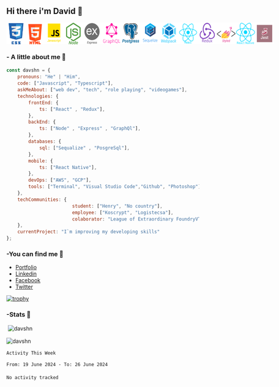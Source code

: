 ## Hi there i'm David 👋
<div style="display:flex;">
<img src="./loc/css.png" alt="drawing" style="width:50px;"/>
<img src="./loc/html5.png" alt="drawing" style="width:50px;"/>
<img src="./loc/javascript.png" alt="drawing" style="width:50px;"/>
<img src="./loc/Node.png" alt="drawing" style="width:50px;"/>
<img src="./loc/express.png" alt="drawing" style="width:50px;"/>
<img src="./loc/Graph.png" alt="drawing" style="width:50px;"/>
<img src="./loc/Postgress.png" alt="drawing" style="width:50px;"/>
<img src="./loc/sequelize.png" alt="drawing" style="width:50px;"/>
<img src="./loc/webpack.png" alt="drawing" style="width:50px;"/>
<img src="./loc/react.png" alt="drawing" style="width:50px;"/>
<img src="./loc/redux.png" alt="drawing" style="width:50px;"/>
<img src="./loc/Styled components.png" alt="drawing" style="width:50px;"/>
<img src="./loc/react-native.png" alt="drawing" style="width:50px;"/>
<img src="./loc/Jest.png" alt="drawing" style="width:50px;"/>
</div>

### - A little about me 🤔
```javascript
const davshn = {
    pronouns: "He" | "Him",
    code: ["Javascript", "Typescript"],
    askMeAbout: ["web dev", "tech", "role playing", "videogames"],
    technologies: {
        frontEnd: {
            ts: ["React" , "Redux"],
        },
        backEnd: {
            ts: ["Node" , "Express" , "GraphQl"],
        },
        databases: {
            sql: ["Sequalize" , "PosgreSql"],
        },
        mobile: {
            ts: ["React Native"],
        },
        devOps: ["AWS", "GCP"],
        tools: ["Terminal", "Visual Studio Code","Github", "Photoshop"]
    },
    techCommunities: {
                        student: ["Henry", "No country"],
                        employee: ["Koscrypt", "Logistecsa"],
                        colaborator: "League of Extraordinary FoundryVTT Developers"
    },
    currentProject: "I`m improving my developing skills"
};
```
### -You can find me :satellite:
- [Portfolio](https://www.davshn.com/)
- [Linkedin](https://www.linkedin.com/in/davshn/)
- [Facebook](https://www.facebook.com/david.figueroa.184)
- [Twitter](https://twitter.com/Davshmr)

[![trophy](https://github-profile-trophy.vercel.app/?username=davshn)](https://github.com/davshn/github-profile-trophy)

### -Stats :battery:

<p>&nbsp;<img align="center" src="https://github-readme-stats.vercel.app/api?username=davshn&show_icons=true&locale=en" alt="davshn" /></p>

<p><img align="center" src="https://github-readme-streak-stats.herokuapp.com/?user=davshn&" alt="davshn" /></p>

    Activity This Week
<!--START_SECTION:waka-->

```txt
From: 19 June 2024 - To: 26 June 2024

No activity tracked
```

<!--END_SECTION:waka-->
